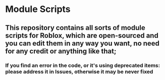 # Module Scripts

## This repository contains all sorts of module scripts for Roblox, which are open-sourced and you can edit them in any way you want, no need for any credit or anything like that;

### If you find an error in the code, or it's using deprecated items: please address it in Issues, otherwise it may be never fixed

